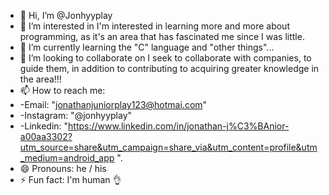 - 👋 Hi, I’m @Jonhyyplay
- 👀 I’m interested in I'm interested in learning more and more about programming, as it's an area that has fascinated me since I was little.
- 🌱 I’m currently learning the "C" language and "other things"...
- 💞️ I’m looking to collaborate on I seek to collaborate with companies, to guide them, in addition to contributing to acquiring greater knowledge in the area!!!
- 📫 How to reach me:
- -Email: "jonathanjuniorplay123@hotmai.com"
- -Instagram: "@jonhyyplay"
- -Linkedin: "https://www.linkedin.com/in/jonathan-j%C3%BAnior-a00aa3302?utm_source=share&utm_campaign=share_via&utm_content=profile&utm_medium=android_app ".
 - 😄 Pronouns: he / his
- ⚡ Fun fact: I'm human 👌

<!---
Jonhyyplay/Jonhyyplay is a ✨ special ✨ repository because its `README.md` (this file) appears on your GitHub profile.
You can click the Preview link to take a look at your changes.
--->
